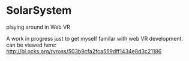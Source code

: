 # SolarSystem
playing around in Web VR

A work in progress just to get myself familar with web VR development.  
can be viewed here:
http://bl.ocks.org/rvross/503b9cfa2fca559dff1434e8d3c21186

